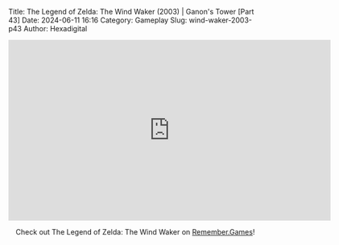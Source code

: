 Title: The Legend of Zelda: The Wind Waker (2003) | Ganon's Tower [Part 43]
Date: 2024-06-11 16:16
Category: Gameplay
Slug: wind-waker-2003-p43
Author: Hexadigital

<center><iframe src="https://www.youtube.com/embed/ELfpfz2lDEQ?feature=oembed" allow="accelerometer; autoplay; encrypted-media; gyroscope; picture-in-picture" width="640" height="360" frameborder="0"></iframe>

Check out The Legend of Zelda: The Wind Waker on [Remember.Games](https://remember.games/game/1462/the-legend-of-zelda-the-wind-waker/)!</center>